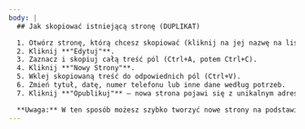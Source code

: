 ```yaml
---
body: |
  ## Jak skopiować istniejącą stronę (DUPLIKAT)

  1. Otwórz stronę, którą chcesz skopiować (kliknij na jej nazwę na liście).
  2. Kliknij **"Edytuj"**.
  3. Zaznacz i skopiuj całą treść pól (Ctrl+A, potem Ctrl+C).
  4. Kliknij **"Nowy Strony"**.
  5. Wklej skopiowaną treść do odpowiednich pól (Ctrl+V).
  6. Zmień tytuł, datę, numer telefonu lub inne dane według potrzeb.
  7. Kliknij **"Opublikuj"** – nowa strona pojawi się z unikalnym adresem URL.

  **Uwaga:** W ten sposób możesz szybko tworzyć nowe strony na podstawie istniejących szablonów!
---
```

